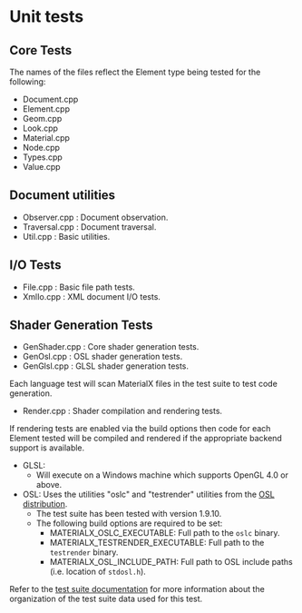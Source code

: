 # Unit tests

## Core Tests

The names of the files reflect the Element type being tested for the following:

- Document.cpp
- Element.cpp
- Geom.cpp
- Look.cpp
- Material.cpp
- Node.cpp
- Types.cpp
- Value.cpp

## Document utilities
- Observer.cpp : Document observation.
- Traversal.cpp : Document traversal.
- Util.cpp : Basic utilities.

## I/O Tests

- File.cpp : Basic file path tests.
- XmlIo.cpp : XML document I/O tests.

## Shader Generation Tests

- GenShader.cpp : Core shader generation tests.
- GenOsl.cpp : OSL shader generation tests.
- GenGlsl.cpp : GLSL shader generation tests.

Each language test will scan MaterialX files in the test suite to test code generation.

- Render.cpp : Shader compilation and rendering tests.

If rendering tests are enabled via the build options then code for each Element tested will be compiled and rendered if the appropriate backend support is available.
- GLSL:
    - Will execute on a Windows machine which supports OpenGL 4.0 or above.
- OSL: Uses the utilities "oslc" and "testrender" utilities from the
    [OSL distribution](https://github.com/imageworks/OpenShadingLanguage).
    - The test suite has been tested with version 1.9.10.
    - The following build options are required to be set:
        - MATERIALX_OSLC_EXECUTABLE: Full path to the `oslc` binary.
        - MATERIALX_TESTRENDER_EXECUTABLE: Full path to the `testrender` binary.
        - MATERIALX_OSL_INCLUDE_PATH: Full path to OSL include paths (i.e. location of `stdosl.h`).

Refer to the [test suite documentation](../../documents/TestSuite) for more information about the organization of the test suite data used for this test.
